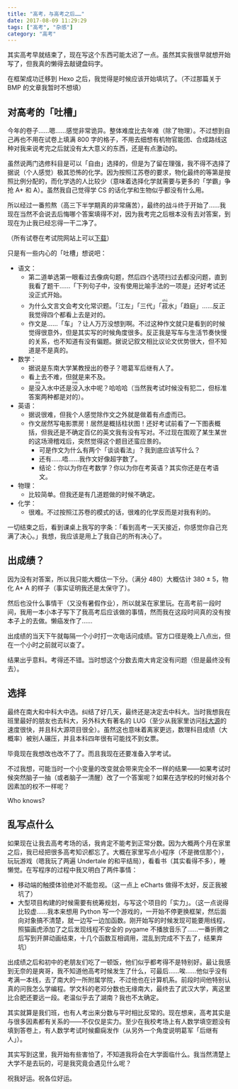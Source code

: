 ```yaml
---
title: "高考，与高考之后……"
date: 2017-08-09 11:29:29
tags: ["高考", "杂感"]
category: "高考"
---
```


其实高考早就结束了，现在写这个东西可能太迟了一点。虽然其实我很早就想开始写了，但我真的懒得去敲键盘码字。

在框架成功迁移到 Hexo 之后，我觉得是时候应该开始填坑了。（不过那篇关于 BMP 的文章我暂时不想填）

<!--more-->

## 对高考的「吐槽」

今年的卷子……嗯……感觉非常诡异。整体难度比去年难（除了物理）。不过想到自己再也不用在试卷上填满 800 字的格子，不用去细想有机物官能团、合成路线这种对我来说考完之后就没有太大意义的东西，还是有点激动的。

虽然说两门选修科目是可以「自由」选择的，但是为了留在理强，我不得不选择了据说（个人感觉）极其恐怖的化学。因为按照江苏卷的要求，物化最终的等第是按照比例分配的，而化学选的人比较少（意味着选择化学就需要与更多的「学霸」争抢 A+ 和 A）。虽然我自己觉得学 CS 的话化学和生物似乎都没有什么用。

所以经过一番煎熬（高三下半学期真的非常痛苦），最终的战斗终于开始了……我现在当然不会说去后悔哪个答案填得不对，因为我考完之后根本没有去对答案，到现在为止我已经忘得一干二净了。

（所有试卷在考试院网站上可以[下载](http://www.jseea.cn/contents/channel_1/2017/06/1706092140912.pdf)）

只是有一些内心的「吐槽」想说吧：

- 语文：
  - 第二道单选第一眼看过去像病句题，然后四个选项扫过去都没问题，直到我看了题干……「下列句子中，没有使用比喻手法的一项是」还好考试还没正式开始。
  - 为什么文言文会考文化常识题。「江左」「三代」「<ruby>菽<rt>shū</rt></ruby>水」「趋庭」……反正我觉得四个都看上去是对的。
  - 作文是……「车」？让人万万没想到啊。不过这种作文就只是看到的时候觉得很意外，但是其实写的时候角度很多。反正我是写车与生活节奏快慢的关系，也不知道有没有偏题。据说记叙文相比议论文优势很大，但不知道是不是真的。
- 数学：
  - 据说是东南大学某教授出的卷子？嗯葛军后继有人了。
  - 看上去不难，但就是来不及。
  - 是<ruby>没<rt>mò</rt></ruby>入水中还是<ruby>没<rt>méi</rt></ruby>入水中呢？哈哈哈（当然我考试时候没有犯二，但标准答案两种都是对的）。
- 英语：
  - 据说很难，但我个人感觉除作文之外就是做着有点虚而已。
  - 作文居然写电影票房！居然是概括柱状图！还好考试前看了一下图表概括，但我还是不确定百亿的英文我有没有写对。不过现在围观了某生某世的这场滑稽戏后，突然觉得这个题目还蛮应景的。
    - 可是作文为什么有两个「谈谈看法」？我到底应该写什么？
    - 还有……唔……我作文好像超字数了。
    - 结论：你以为你在考数学？你以为你在考英语？其实你还是在考语文。
- 物理：
  - 比较简单。但我还是有几道题做的时候不确定。
- 化学：
  - 很难。不过按照江苏卷的模式的话，很难的化学反而是对我有利的。

一切结束之后，看到课桌上我写的字条：「看到高考一天天接近，你感觉你自己充满了决心。」我想，我应该是用上了我自己的所有决心了。

## 出成绩？

因为没有对答案，所以我只能大概估一下分。（满分 480）大概估计 380 ± 5，物化 A+ A 的样子（事实证明我还是太保守了）。

然后也没什么事情干（又没有暑假作业），所以就呆在家里玩。在高考前一段时间，我用一本小本子写下了我高考后应该做的事情，然而我在这段时间真的没有按本子上的去做。懒癌发作了……

出成绩的当天下午就每隔一个小时打一次电话问成绩。官方口径是晚上八点出，但在一个小时之前就可以查了。

结果出乎意料。考得还不错。当时想这个分数去南大肯定没有问题（但是最终没有去）。

## 选择

最终在南大和中科大中选。纠结了好几天，最终还是决定去中科大。当时我想我在班里最好的朋友也去科大，另外科大有著名的 LUG（至少从我家里访问[科大源](https://mirrors.ustc.edu.cn)的速度很快，并且科大源项目很全）。虽然这也意味着离家更远，数理科目成绩（大概率）被别人碾压，并且本科四年很有可能找不到女票。

毕竟现在我想改也改不了了。而且我现在还要准备入学考试。

不过我想，可能当时一个小变量的改变就会带来完全不一样的结果——如果考试时候突然脑子一抽（或者脑子一清醒）改了一个答案呢？如果在选学校的时候对各个因素加的权不一样呢？

Who knows?

## 乱写点什么

如果现在让我去高考考场的话，我肯定不能考到正常分数。因为大概两个月在家里之后，我已经把很多高考知识都忘了。大概在家里写点小程序（不是微信那个），玩玩游戏（嗯我玩了两遍 Undertale 的和平结局），看看书（其实看得不多），睡懒觉。在写程序的过程中我又明白了两件事情：

- 移动端的触摸体验绝对不能忽视。（这一点上 eCharts 做得不太好，反正我被坑了）
- 大型项目构建的时候需要有统筹规划，与写这个项目的「实力」。（这一点说得比较虚……我本来想用 Python 写一个游戏的，一开始不停更换框架，然后面向对象搞不清楚，就一边写一边加函数。刚开始写的时候发现可能要用线程，照猫画虎添加了之后发现线程不安全的 pygame 不播放音乐了……一番折腾之后写到开屏动画结束，十几个函数互相调用，混乱到完成不下去了，结果弃坑）

出成绩之后和初中的老朋友们吃了一顿饭，他们似乎都考得不是特别好。最让我感到无奈的是爽哥，我不知道他高考时候发生了什么，可最后……唉……他似乎没有考满一本线，去了南大的一所附属学院，不过他也在计算机系。前段时间他特别认真的问我怎么学编程。学文科的老邓分数也无缘南大，最终去了武汉大学，离这里比合肥还要远一段。老温似乎去了湖南？我也不太确定。

其实就算是我们班，也有人考出来分数与平时相比反常的。现在想来，高考其实是与很多因素都有关系的——不仅仅是实力。至少在我校考场上有人数学填空题没有填到答卷上，有人数学考试时候癫痫发作（从另外一个角度说明葛军「后继有人」）。

其实写到这里，我开始有些害怕了，不知道我将会在大学面临什么。我当然清楚上大学不是去玩的，可是我究竟会遇见什么呢？

祝我好运。祝各位好运。